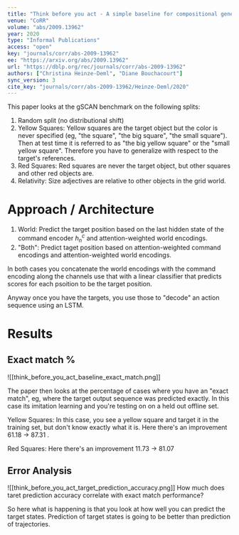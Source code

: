 ```yaml
---
title: "Think before you act - A simple baseline for compositional generalization."
venue: "CoRR"
volume: "abs/2009.13962"
year: 2020
type: "Informal Publications"
access: "open"
key: "journals/corr/abs-2009-13962"
ee: "https://arxiv.org/abs/2009.13962"
url: "https://dblp.org/rec/journals/corr/abs-2009-13962"
authors: ["Christina Heinze-Deml", "Diane Bouchacourt"]
sync_version: 3
cite_key: "journals/corr/abs-2009-13962/Heinze-Deml/2020"
---
```


This paper looks at the gSCAN benchmark on the following splits:

1. Random split (no distributional shift)
2. Yellow Squares: Yellow squares are the target object but the color is never specified (eg, "the square", "the big square", "the small square"). Then at test time it is referred to as "the big yellow square" or the "small yellow square". Therefore you have to generalize with respect to the target's references.
3. Red Squares: Red squares are never the target object, but other squares and other red objects are.
4. Relativity: Size adjectives are relative to other objects in the grid world.


# Approach / Architecture

1. World: Predict the target position based on the last hidden state of the command encoder $h^c_n$ and attention-weighted world encodings.
2. "Both": Predict taget position based on attention-weighted command encodings and attention-weighted world encodings.

In both cases you concatenate the world encodings with the command encoding along the channels use that with a linear classifier that predicts scores for each psoition to be the target position.

Anyway once you have the targets, you use those to "decode" an action sequence using an LSTM.

# Results

## Exact match %
![[think_before_you_act_baseline_exact_match.png]]

The paper then looks at the percentage of cases where you have an "exact match", eg, where the target output sequence was predicted exactly. In this case its imitation learning and you're testing on on a held out offline set.

Yellow Squares: In this case, you see a yellow square and target it in the training set, but don't know exactly what it is. Here there's an improvement 61.18 -> 87.31 .

Red Squares: Here there's an improvement 11.73 -> 81.07

## Error Analysis
![[think_before_you_act_target_prediction_accuracy.png]]
How much does taret prediction accuracy correlate with exact match performance?

So here what is happening is that you look at how well you can predict the target states. Prediction of target states is going to be better than prediction of trajectories.